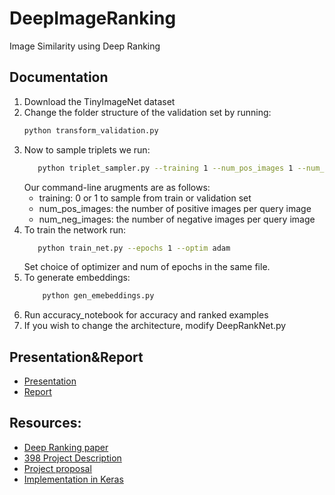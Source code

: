 # DeepImageRanking
Image Similarity using Deep Ranking

## Documentation
1. Download the TinyImageNet dataset
2. Change the folder structure of the validation set by running:
    ```bash
    python transform_validation.py
    ```
3. Now to sample triplets we run:
    ```bash
       python triplet_sampler.py --training 1 --num_pos_images 1 --num_neg_images 1
    ```
    Our command-line arugments are as follows:
      * training: 0 or 1 to sample from train or validation set
      * num_pos_images: the number of positive images per query image
      * num_neg_images: the number of negative images per query image
4. To train the network run:
    ```bash
       python train_net.py --epochs 1 --optim adam
    ```
    Set choice of optimizer and num of epochs in the same file.
5. To generate embeddings:
    ```bash
        python gen_emebeddings.py
    ```
6. Run accuracy_notebook for accuracy and ranked examples
7. If you wish to change the architecture, modify DeepRankNet.py

## Presentation&Report
* [Presentation](https://docs.google.com/presentation/d/1xaKeIYj5TqKzvNuD_WDcW9UHhT6Qf2lQaFQRUTULKuM/edit?usp=sharing)
* [Report](http://google.com)
## Resources:
* [Deep Ranking paper](https://static.googleusercontent.com/media/research.google.com/en//pubs/archive/42945.pdf)
* [398 Project Description](https://courses.engr.illinois.edu/ie534/fa2018/ImageRankingProject.pdf)
* [Project proposal](https://docs.google.com/document/d/1E-2L40X_JUdAb0NssXYnlJTNekLNMuN0z_-Z9KvrexQ/edit)
* [Implementation in Keras](https://github.com/akarshzingade/image-similarity-deep-ranking)
